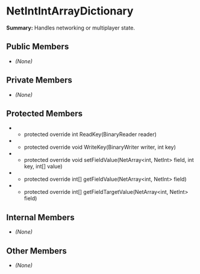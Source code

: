 # NetIntIntArrayDictionary

**Summary:** Handles networking or multiplayer state.

## Public Members
- *(None)*

## Private Members
- *(None)*

## Protected Members
- - protected override int ReadKey(BinaryReader reader)
- - protected override void WriteKey(BinaryWriter writer, int key)
- - protected override void setFieldValue(NetArray<int, NetInt> field, int key, int[] value)
- - protected override int[] getFieldValue(NetArray<int, NetInt> field)
- - protected override int[] getFieldTargetValue(NetArray<int, NetInt> field)

## Internal Members
- *(None)*

## Other Members
- *(None)*
